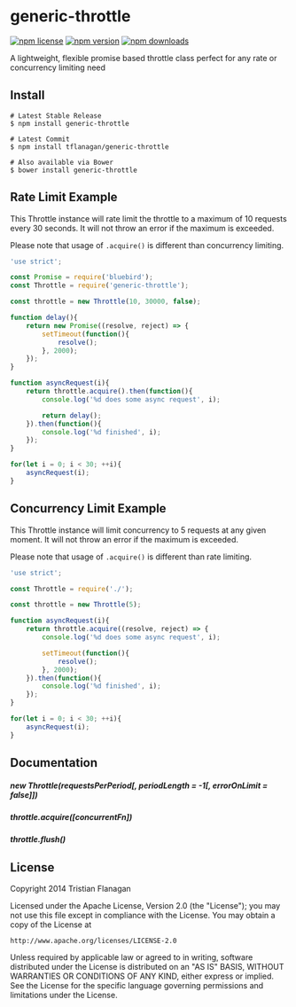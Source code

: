 generic-throttle
==============

[![npm license](https://img.shields.io/npm/l/generic-throttle.svg)](https://www.npmjs.com/package/generic-throttle) [![npm version](https://img.shields.io/npm/v/generic-throttle.svg)](https://www.npmjs.com/package/generic-throttle) [![npm downloads](https://img.shields.io/npm/dm/generic-throttle.svg)](https://www.npmjs.com/package/generic-throttle)

A lightweight, flexible promise based throttle class perfect for any rate or concurrency limiting need

Install
-------
```
# Latest Stable Release
$ npm install generic-throttle

# Latest Commit
$ npm install tflanagan/generic-throttle

# Also available via Bower
$ bower install generic-throttle
```

Rate Limit Example
------------------
This Throttle instance will rate limit the throttle to a maximum of 10 requests
every 30 seconds. It will not throw an error if the maximum is exceeded.

Please note that usage of `.acquire()` is different than concurrency limiting.

```javascript
'use strict';

const Promise = require('bluebird');
const Throttle = require('generic-throttle');

const throttle = new Throttle(10, 30000, false);

function delay(){
	return new Promise((resolve, reject) => {
		setTimeout(function(){
			resolve();
		}, 2000);
	});
}

function asyncRequest(i){
	return throttle.acquire().then(function(){
		console.log('%d does some async request', i);

		return delay();
	}).then(function(){
		console.log('%d finished', i);
	});
}

for(let i = 0; i < 30; ++i){
	asyncRequest(i);
}
```

Concurrency Limit Example
-------------------------
This Throttle instance will limit concurrency to 5 requests at any given
moment. It will not throw an error if the maximum is exceeded.

Please note that usage of `.acquire()` is different than rate limiting.

```javascript
'use strict';

const Throttle = require('./');

const throttle = new Throttle(5);

function asyncRequest(i){
	return throttle.acquire((resolve, reject) => {
		console.log('%d does some async request', i);

		setTimeout(function(){
			resolve();
		}, 2000);
	}).then(function(){
		console.log('%d finished', i);
	});
}

for(let i = 0; i < 30; ++i){
	asyncRequest(i);
}
```

Documentation
-------------
##### new Throttle(requestsPerPeriod[, periodLength = -1[, errorOnLimit = false]])
##### throttle.acquire([concurrentFn])
##### throttle.flush()

License
-------
Copyright 2014 Tristian Flanagan

Licensed under the Apache License, Version 2.0 (the "License");
you may not use this file except in compliance with the License.
You may obtain a copy of the License at

    http://www.apache.org/licenses/LICENSE-2.0

Unless required by applicable law or agreed to in writing, software
distributed under the License is distributed on an "AS IS" BASIS,
WITHOUT WARRANTIES OR CONDITIONS OF ANY KIND, either express or implied.
See the License for the specific language governing permissions and
limitations under the License.
